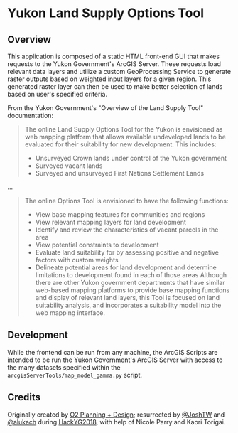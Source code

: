 # Yukon Land Supply Options Tool

## Overview

This application is composed of a static HTML front-end GUI that makes requests to the Yukon Government's ArcGIS Server. These requests load relevant data layers and utilize a custom GeoProcessing Service to generate raster outputs based on weighted input layers for a given region. This generated raster layer can then be used to make better selection of lands based on user's specified criteria.

From the Yukon Government's "Overview of the Land Supply Tool" documentation:

> The online Land Supply Options Tool for the Yukon is envisioned as web mapping platform that allows available undeveloped lands to be evaluated for their suitability for new development. This includes:
>
> - Unsurveyed Crown lands under control of the Yukon government
> - Surveyed vacant lands
> - Surveyed and unsurveyed First Nations Settlement Lands

...

> The online Options Tool is envisioned to have the following functions:
>
> - View base mapping features for communities and regions
> - View relevant mapping layers for land development
> - Identify and review the characteristics of vacant parcels in the area
> - View potential constraints to development
> - Evaluate land suitability for by assessing positive and negative factors with custom weights
> - Delineate potential areas for land development and determine limitations to development found in each of those areas Although there are other Yukon government departments that have similar web-based mapping platforms to provide base mapping functions and display of relevant land layers, this Tool is focused on land suitability analysis, and incorporates a suitability model into the web mapping interface.

## Development

While the frontend can be run from any machine, the ArcGIS Scripts are intended to be run the Yukon Government's ArcGIS Server with access to the many datasets specified within the `arcgisServerTools/map_model_gamma.py` script.

## Credits

Originally created by [O2 Planning + Design](https://www.o2design.com/); resurrected by [@JoshTW](https://github.com/JoshTW) and [@alukach](https://github.com/alukach) during [HackYG2018](https://yukonstruct.com/hackyg/), with help of Nicole Parry and Kaori Torigai.

